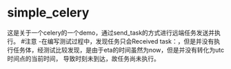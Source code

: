 # simple_celery
这是关于一个celery的一个demo，通过send_task的方式进行远端任务发送并执行。
#注意
-在编写测试过程中，发现任务只会Received task：，但是并没有执行任务体，经测试比较发现，是由于eta的时间虽然为now，但是并没有转化为utc时间点的当前时间，
导致时刻未到达，故任务尚未执行。
